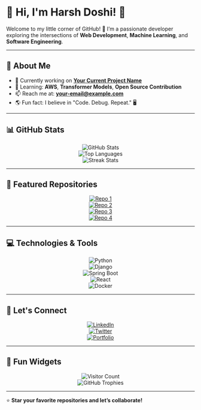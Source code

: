 # 🌟 Hi, I'm Harsh Doshi! 🌟  

Welcome to my little corner of GitHub! 🚀 I’m a passionate developer exploring the intersections of **Web Development**, **Machine Learning**, and **Software Engineering**.  

---

## 🚀 About Me  

- 🔭 Currently working on **[Your Current Project Name](#)**  
- 🌱 Learning: **AWS**, **Transformer Models**, **Open Source Contribution**  
- 📫 Reach me at: **[your-email@example.com](mailto:your-email@example.com)**  
- 🌎 Fun fact: I believe in "Code. Debug. Repeat." 🖥️  

---

## 📊 GitHub Stats  

<div align="center">

![GitHub Stats](https://github-readme-stats.vercel.app/api?username=Harsh-D-2004&show_icons=true&theme=radical&hide_border=true)  
![Top Languages](https://github-readme-stats.vercel.app/api/top-langs/?username=Harsh-D-2004&layout=compact&theme=radical&hide_border=true)  
![Streak Stats](https://streak-stats.demolab.com?user=Harsh-D-2004&theme=radical&hide_border=true&date_format=M%20j%5B%2C%20Y%5D)

</div>  

---

## 🌌 Featured Repositories  

<div align="center">

[![Repo 1](https://github-readme-stats.vercel.app/api/pin/?username=Harsh-D-2004&repo=repo-1&theme=radical&hide_border=true)](https://github.com/Harsh-D-2004/repo-1)  
[![Repo 2](https://github-readme-stats.vercel.app/api/pin/?username=Harsh-D-2004&repo=repo-2&theme=radical&hide_border=true)](https://github.com/Harsh-D-2004/repo-2)  
[![Repo 3](https://github-readme-stats.vercel.app/api/pin/?username=Harsh-D-2004&repo=repo-3&theme=radical&hide_border=true)](https://github.com/Harsh-D-2004/repo-3)  
[![Repo 4](https://github-readme-stats.vercel.app/api/pin/?username=Harsh-D-2004&repo=repo-4&theme=radical&hide_border=true)](https://github.com/Harsh-D-2004/repo-4)

</div>  

---

## 💻 Technologies & Tools  

<div align="center">

![Python](https://img.shields.io/badge/-Python-3776AB?logo=python&logoColor=white&style=for-the-badge)  
![Django](https://img.shields.io/badge/-Django-092E20?logo=django&logoColor=white&style=for-the-badge)  
![Spring Boot](https://img.shields.io/badge/-Spring%20Boot-6DB33F?logo=springboot&logoColor=white&style=for-the-badge)  
![React](https://img.shields.io/badge/-React-61DAFB?logo=react&logoColor=black&style=for-the-badge)  
![Docker](https://img.shields.io/badge/-Docker-2496ED?logo=docker&logoColor=white&style=for-the-badge)

</div>  

---

## 🌟 Let's Connect  

<div align="center">

[![LinkedIn](https://img.shields.io/badge/-LinkedIn-0077B5?logo=linkedin&logoColor=white&style=for-the-badge)](https://linkedin.com/in/yourprofile)  
[![Twitter](https://img.shields.io/badge/-Twitter-1DA1F2?logo=twitter&logoColor=white&style=for-the-badge)](https://twitter.com/yourhandle)  
[![Portfolio](https://img.shields.io/badge/-Portfolio-000000?logo=vercel&logoColor=white&style=for-the-badge)](https://your-portfolio.com)

</div>  

---

## 🌱 Fun Widgets  

<div align="center">

![Visitor Count](https://visitor-badge.glitch.me/badge?page_id=Harsh-D-2004.profile)  
![GitHub Trophies](https://github-profile-trophy.vercel.app/?username=Harsh-D-2004&theme=radical&margin-w=10&margin-h=10)

</div>  

---

⭐️ **Star your favorite repositories and let’s collaborate!**  
